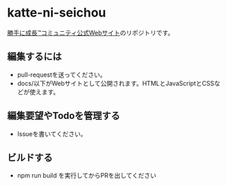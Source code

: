 # katte-ni-seichou

[勝手に成長™️コミュニティ公式Webサイト](https://nobishino.github.io/katte-ni-seichou/)のリポジトリです。

## 編集するには

* pull-requestを送ってください。
* docs/以下がWebサイトとして公開されます。HTMLとJavaScriptとCSSなどが使えます。

## 編集要望やTodoを管理する

* Issueを書いてください。

## ビルドする

* npm run build を実行してからPRを出してください